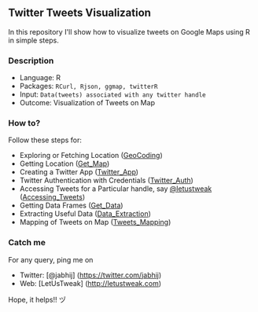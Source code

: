 ## Twitter Tweets Visualization

In this repository I'll show how to visualize tweets on Google Maps using R in simple steps.

### Description

- Language: R
- Packages: `RCurl, Rjson, ggmap, twitterR`
- Input: `Data(tweets) associated with any twitter handle`
- Outcome: Visualization of Tweets on Map

### How to?

Follow these steps for:

- Exploring or Fetching Location ([GeoCoding](https://github.com/jabhij/Twitter_Tweets_Visualization/blob/master/How_To/Geocoding.r))
- Getting Location ([Get_Map]())
- Creating a Twitter App ([Twitter_App]())
- Twitter Authentication with Credentials ([Twitter_Auth]())
- Accessing Tweets for a Particular handle, say [@letustweak](https://twitter.com/letustweak) ([Accessing_Tweets]())
- Getting Data Frames ([Get_Data]())
- Extracting Useful Data ([Data_Extraction]())
- Mapping of Tweets on Map ([Tweets_Mapping]())

### Catch me

For any query, ping me on 
- Twitter: [@jabhij] (https://twitter.com/jabhij)
- Web: [LetUsTweak] (http://letustweak.com)

Hope, it helps!! ヅ
